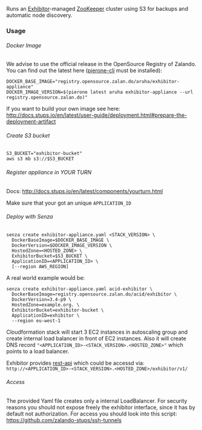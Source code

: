 Runs an [Exhibitor](https://github.com/Netflix/exhibitor)-managed [ZooKeeper](http://zookeeper.apache.org/) cluster using S3 for backups and automatic node discovery.

### Usage

###### Docker Image

We advise to use the official release in the OpenSource Registry of Zalando. You can find out the latest here ([pierone-cli](https://github.com/zalando-stups/pierone-cli) must be installed):
```
DOCKER_BASE_IMAGE="registry.opensource.zalan.do/aruha/exhibitor-appliance"
DOCKER_IMAGE_VERSION=$(pierone latest aruha exhibitor-appliance --url registry.opensource.zalan.do)"
```

If you want to build your own image see here: http://docs.stups.io/en/latest/user-guide/deployment.html#prepare-the-deployment-artifact

###### Create S3 bucket
```
S3_BUCKET="exhibitor-bucket"
aws s3 mb s3://$S3_BUCKET
```

###### Register appliance in YOUR TURN
Docs: http://docs.stups.io/en/latest/components/yourturn.html

Make sure that your got an unique ```APPLICATION_ID```

###### Deploy with Senza
```
senza create exhibitor-appliance.yaml <STACK_VERSION> \
  DockerBaseImage=$DOCKER_BASE_IMAGE \
  DockerVersion=$DOCKER_IMAGE_VERSION \
  HostedZone=<HOSTED_ZONE> \
  ExhibitorBucket=$S3_BUCKET \
  ApplicationID=<APPLICATION_ID> \
  [--region AWS_REGION]
```

A real world example would be:
```
senza create exhibitor-appliance.yaml acid-exhibitor \
  DockerBaseImage=registry.opensource.zalan.do/acid/exhibitor \
  DockerVersion=3.4-p9 \
  HostedZone=example.org. \
  ExhibitorBucket=exhibitor-bucket \
  ApplicationID=exhibitor \
  --region eu-west-1
```

Cloudformation stack will start 3 EC2 instances in autoscaling group and create internal load balancer in front of EC2 instances. Also it will create DNS record ```"<APPLICATION_ID>-<STACK_VERSION>.<HOSTED_ZONE>"``` which points to a load balancer.

Exhibitor provides [rest-api](https://github.com/soabase/exhibitor/wiki/REST-Introduction) which could be accessd via: ```http://<APPLICATION_ID>-<STACK_VERSION>.<HOSTED_ZONE>/exhibitor/v1/```

###### Access

The provided Yaml file creates only a internal LoadBalancer. For security reasons you should not expose freely the exhibitor interface, since it has by default not authorization. For access you should look into this script: https://github.com/zalando-stups/ssh-tunnels
